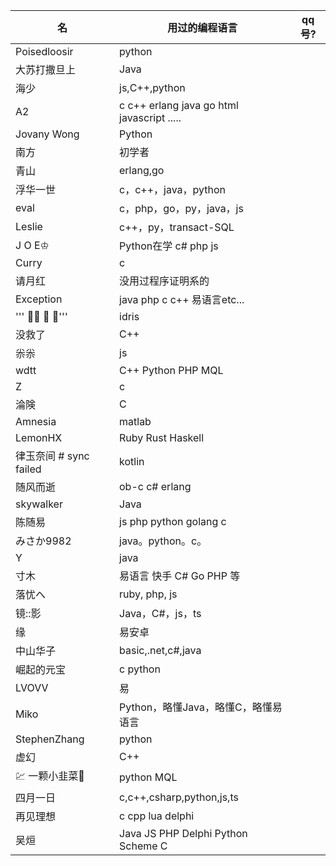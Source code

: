 | 名 | 用过的编程语言 | qq号? |
| ------------- | ------------- | -------------
Poisedloosir | python
大苏打撒旦上          | Java
海少 | js,C++,python
A2 | c c++ erlang java go html javascript .....
Jovany Wong | Python
南方 | 初学者
青山 | erlang,go
浮华一世 | c，c++，java，python
eval | c，php，go，py，java，js
Leslie | c++，py，transact-SQL
J O E♔ | Python在学  c#  php js
Curry | c
请月红 | 没用过程序证明系的
Exception | java php c c++ 易语言etc...
''' ⃢・ ・ ⃢'''| idris
没救了 | C++
尜尜 | js
wdtt | C++ Python PHP MQL
|             Z | c |
淪険 | C
Amnesia | matlab
LemonHX | Ruby Rust Haskell
律玉奈间 # sync failed | kotlin
随风而逝 | ob-c c# erlang
skywalker | Java
陈随易 | js php python golang c
みさか9982 | java。python。c。
Y | java
寸木 | 易语言 快手 C#  Go PHP 等
落忧へ | ruby, php, js
镜::影 | Java，C#，js，ts
缘 | 易安卓
中山华子 | basic,.net,c#,java
崛起的元宝	|	c python
LVOVV	| 易
Miko	| Python，略懂Java，略懂C，略懂易语言
StephenZhang	| python
虚幻 	| C++
💹 一颗小韭菜🍃 	| python MQL
四月一日	|c,c++,csharp,python,js,ts
再见理想	|c cpp lua delphi
吴烜 | Java JS PHP Delphi Python Scheme C